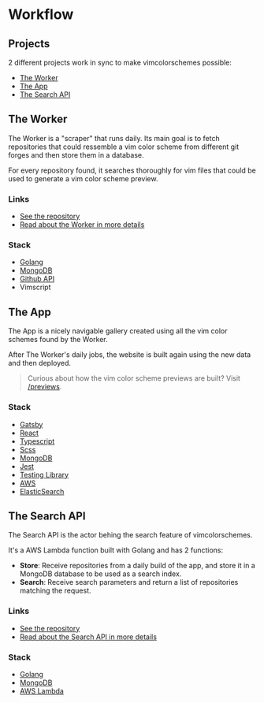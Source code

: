 # Workflow

## Projects

2 different projects work in sync to make vimcolorschemes possible:

- [The Worker](#the-worker)
- [The App](#the-app)
- [The Search API](#the-search-api)

## The Worker

The Worker is a "scraper" that runs daily. Its main goal is to fetch
repositories that could ressemble a vim color scheme from different git forges
and then store them in a database.

For every repository found, it searches thoroughly for vim files that could be
used to generate a vim color scheme preview.

### Links

- [See the repository](https://github.com/vimcolorschemes/worker)
- [Read about the Worker in more details](/worker)

### Stack

- [Golang](https://golang.org/)
- [MongoDB](https://www.mongodb.com/)
- [Github API](https://docs.github.com/en/rest)
- Vimscript

## The App

The App is a nicely navigable gallery created using all the vim color schemes found by the Worker.

After The Worker's daily jobs, the website is built again using the new data and then deployed.

> Curious about how the vim color scheme previews are built? Visit [/previews](/previews).

### Stack

- [Gatsby](https://gatsbyjs.com/)
- [React](https://reactjs.org/)
- [Typescript](https://www.typescriptlang.org/)
- [Scss](https://sass-lang.com/)
- [MongoDB](https://www.mongodb.com/)
- [Jest](https://jestjs.io/)
- [Testing Library](https://testing-library.com/)
- [AWS](https://console.aws.amazon.com/)
- [ElasticSearch](https://elastic.co)

## The Search API

The Search API is the actor behing the search feature of vimcolorschemes.

It's a AWS Lambda function built with Golang and has 2 functions:

- **Store**: Receive repositories from a daily build of the app, and store it in a
  MongoDB database to be used as a search index.
- **Search**: Receive search parameters and return a list of repositories
  matching the request.

### Links

- [See the repository](https://github.com/vimcolorschemes/search)
- [Read about the Search API in more details](/search)

### Stack

- [Golang](https://golang.org/)
- [MongoDB](https://www.mongodb.com/)
- [AWS Lambda](https://aws.amazon.com/lambda/)
